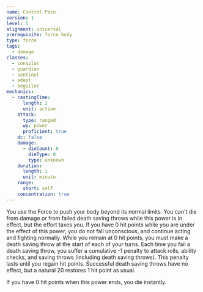 ```yaml
---
name: Control Pain
version: 1
level: 5
alignment: universal
prerequisite: force body
type: force
tags:
  - damage
classes:
  - consular
  - guardian
  - sentinel
  - adept
  - beguiler
mechanics:
  - castingTime:
      length: 1
      unit: action
    attack:
      type: ranged
      wp: power
      proficient: true
    dc: false
    damage:
      - dieCount: 0
        dieType: 0
        type: unknown
    duration:
      length: 1
      unit: minute
    range:
      short: self
    concentration: true
---
```

You use the Force to push your body beyond its normal limits. You can't die from damage or from failed death saving throws while this power is in effect, but the effort taxes you. If you have 0 hit points while you are under the effect of this power, you do not fall unconscious, and continue acting and fighting normally. While you remain at 0 hit points, you must make a death saving throw at the start of each of your turns. Each time you fail a death saving throw, you suffer a cumulative -1 penalty to attack rolls, ability checks, and saving throws (including death saving throws). This penalty lasts until you regain hit points. Successful death saving throws have no effect, but a natural 20 restores 1 hit point as usual. 

If you have 0 hit points when this power ends, you die instantly.
    